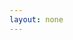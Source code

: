 ```yaml
---
layout: none
---
```


<RedoclyAPIBlock src="https://developer-stage.adobe.com/firefly-services/docs/firefly-api/generative_expand.json" width="600px" disableSidebar />
